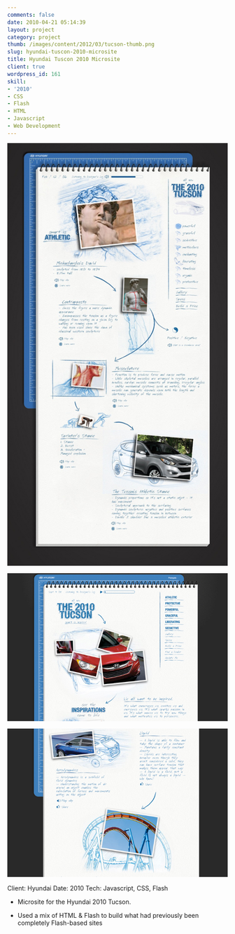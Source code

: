 ```yaml
---
comments: false
date: 2010-04-21 05:14:39
layout: project
category: project
thumb: /images/content/2012/03/tucson-thumb.png
slug: hyundai-tuscon-2010-microsite
title: Hyundai Tuscon 2010 Microsite
client: true
wordpress_id: 161
skill:
- '2010'
- CSS
- Flash
- HTML
- Javascript
- Web Development
---
```


![](/images/content/2012/03/tucson-cropped2.jpg)

![](/images/content/2012/03/tucson-cropped1.jpg)

![](/images/content/2012/03/tucson-cropped3.jpg)

Client: Hyundai
Date: 2010
Tech: Javascript, CSS, Flash



	
  * Microsite for the Hyundai 2010 Tucson.

	
  * Used a mix of HTML & Flash to build what had previously been completely Flash-based sites


